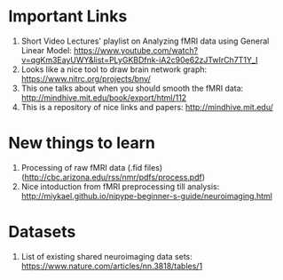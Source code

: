 # Important Links
1. Short Video Lectures' playlist  on Analyzing fMRI data using General Linear Model:
 https://www.youtube.com/watch?v=qgKm3EayUWY&list=PLyGKBDfnk-iA2c90e62zJTwIrCh7T1Y_I
2. Looks like a nice tool to draw brain network graph:
 https://www.nitrc.org/projects/bnv/
3. This one talks about when you should smooth the fMRI data:
 http://mindhive.mit.edu/book/export/html/112
4. This is a repository of nice links and papers:
http://mindhive.mit.edu/
 
 
 
# New things to learn
1. Processing of raw fMRI data (.fid files)
(http://cbc.arizona.edu/rss/nmr/pdfs/process.pdf)
2. Nice intoduction from fMRI preprocessing till analysis:
http://miykael.github.io/nipype-beginner-s-guide/neuroimaging.html

# Datasets
1. List of existing shared neuroimaging data sets:
https://www.nature.com/articles/nn.3818/tables/1

